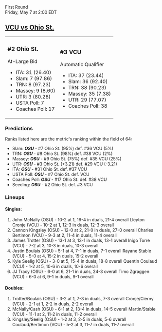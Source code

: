 First Round  
Friday, May 7 at 2:00 EDT
## [VCU vs Ohio St.](https://www.ncaa.com/game/5833396) 

<table><tr><td>  

### #2 Ohio St.  

At-Large Bid  
- ITA: 31 (26.40)  
- Slam: 7 (97.86)  
- TRN: 8 (97.23)  
- Massey: 9 (8.60)  
- UTR: 3 (80.28)  
- USTA Poll: 7  
- Coaches Poll: 17  

</td><td>  

### #3 VCU  

Automatic Qualifier  
- ITA: 37 (23.44)  
- Slam: 36 (92.40)  
- TRN: 38 (90.23)  
- Massey: 35 (7.38)  
- UTR: 29 (77.07)  
- Coaches Poll: 38  

</td></tr></table>  

 ### Predictions  

Ranks listed here are the metric's ranking within the field of 64:  
- Slam: ***OSU*** - #7 Ohio St. (95%) def. #36 VCU (5%)  
- TRN: ***OSU*** - #8 Ohio St. (98%) def. #38 VCU (2%)  
- Massey: ***OSU*** - #9 Ohio St. (75%) def. #35 VCU (25%)  
- UTR: ***OSU*** - #3 Ohio St. (+3.21) def. #29 VCU (-3.21)  
- ITA: ***OSU*** - #31 Ohio St. def. #37 VCU  
- USTA Poll: ***OSU*** - #7 Ohio St. def. VCU  
- Coaches Poll: ***OSU*** - #17 Ohio St. def. #38 VCU  
- Seeding: ***OSU*** - #2 Ohio St. def. #3 VCU  

 ### Lineups  

 #### Singles:  
1. John McNally (OSU) - 10-2 at 1, 16-4 in duals, 21-4 overall
  Lleyton Cronje (VCU) - 10-2 at 1, 12-3 in duals, 12-3 overall
2. Cannon Kingsley (OSU) - 12-0 at 2, 21-0 in duals, 27-0 overall
  Charles Bertimon (VCU) - 9-3 at 2, 11-4 in duals, 11-4 overall
3. James Trotter (OSU) - 13-1 at 3, 13-1 in duals, 13-1 overall
  Inigo Torre (VCU) - 7-2 at 3, 10-3 in duals, 10-3 overall
4. Justin Boulais (OSU) - 5-1 at 4, 7-1 in duals, 7-1 overall
  Rayane Stable (VCU) - 5-0 at 4, 15-2 in duals, 15-2 overall
5. Kyle Seelig (OSU) - 3-0 at 5, 15-4 in duals, 18-8 overall
  Quentin Coulaud (VCU) - 1-2 at 5, 10-6 in duals, 10-6 overall
6. JJ Tracy (OSU) - 6-0 at 6, 21-1 in duals, 24-3 overall
  Timo Zgraggen (VCU) - 6-0 at 6, 9-1 in duals, 9-1 overall

 #### Doubles:  
1. Trotter/Boulais (OSU) - 3-2 at 1, 7-3 in duals, 7-3 overall
  Cronje/Cierny (VCU) - 2-1 at 1, 2-2 in duals, 2-2 overall
2. McNally/Cash (OSU) - 6-1 at 2, 13-4 in duals, 14-5 overall
  Martin/Stable (VCU) - 11-1 at 2, 11-2 in duals, 11-2 overall
3. Kingsley/Seelig (OSU) - 1-2 at 3, 2-5 in duals, 5-6 overall
  Coulaud/Bertimon (VCU) - 5-2 at 3, 11-7 in duals, 11-7 overall